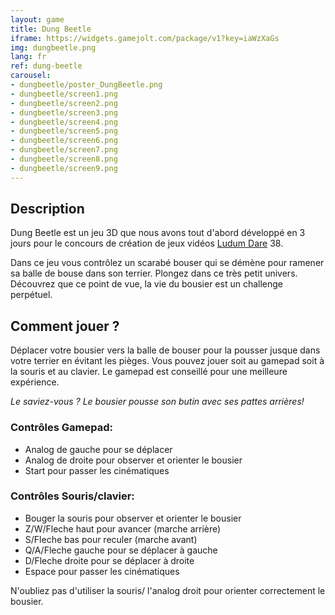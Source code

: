 ```yaml
---
layout: game
title: Dung Beetle
iframe: https://widgets.gamejolt.com/package/v1?key=iaWzXaGs
img: dungbeetle.png
lang: fr
ref: dung-beetle
carousel:
- dungbeetle/poster_DungBeetle.png
- dungbeetle/screen1.png
- dungbeetle/screen2.png
- dungbeetle/screen3.png
- dungbeetle/screen4.png
- dungbeetle/screen5.png
- dungbeetle/screen6.png
- dungbeetle/screen7.png
- dungbeetle/screen8.png
- dungbeetle/screen9.png
---
```


## Description

Dung Beetle est un jeu 3D que nous avons tout d'abord développé en 3 jours pour le concours de création de jeux vidéos [Ludum Dare](http://ldjam.com/) 38. 

Dans ce jeu vous contrôlez un scarabé bouser qui se démène pour ramener sa balle de bouse dans son terrier.
Plongez dans ce très petit univers. Découvrez que ce point de vue, la vie du bousier est un challenge perpétuel.

<div id="carousel"></div>

## Comment jouer ?

Déplacer votre bousier vers la balle de bouser pour la pousser jusque dans votre terrier en évitant les pièges.
Vous pouvez jouer soit au gamepad soit à la souris et au clavier. Le gamepad est conseillé pour une meilleure expérience.

<i>Le saviez-vous ? Le bousier pousse son butin avec ses pattes arrières!</i>

### Contrôles Gamepad:
- Analog de gauche pour se déplacer
- Analog de droite pour observer et orienter le bousier
- Start pour passer les cinématiques

### Contrôles Souris/clavier:
- Bouger la souris pour observer et orienter le bousier
- Z/W/Fleche haut pour avancer (marche arrière)
- S/Fleche bas pour reculer (marche avant)
- Q/A/Fleche gauche pour se déplacer à gauche
- D/Fleche droite pour se déplacer à droite
- Espace pour passer les cinématiques

N'oubliez pas d'utiliser la souris/ l'analog droit pour orienter correctement le bousier.
